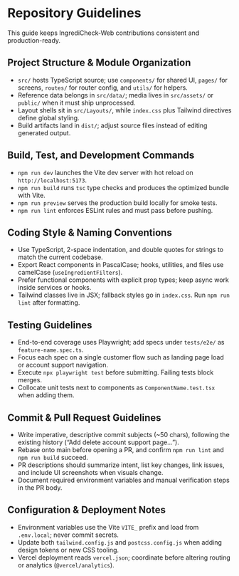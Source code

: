 # Repository Guidelines

This guide keeps IngrediCheck-Web contributions consistent and production-ready.

## Project Structure & Module Organization
- `src/` hosts TypeScript source; use `components/` for shared UI, `pages/` for screens, `routes/` for router config, and `utils/` for helpers.
- Reference data belongs in `src/data/`; media lives in `src/assets/` or `public/` when it must ship unprocessed.
- Layout shells sit in `src/Layouts/`, while `index.css` plus Tailwind directives define global styling.
- Build artifacts land in `dist/`; adjust source files instead of editing generated output.

## Build, Test, and Development Commands
- `npm run dev` launches the Vite dev server with hot reload on `http://localhost:5173`.
- `npm run build` runs `tsc` type checks and produces the optimized bundle with Vite.
- `npm run preview` serves the production build locally for smoke tests.
- `npm run lint` enforces ESLint rules and must pass before pushing.

## Coding Style & Naming Conventions
- Use TypeScript, 2-space indentation, and double quotes for strings to match the current codebase.
- Export React components in PascalCase; hooks, utilities, and files use camelCase (`useIngredientFilters`).
- Prefer functional components with explicit prop types; keep async work inside services or hooks.
- Tailwind classes live in JSX; fallback styles go in `index.css`. Run `npm run lint` after formatting.

## Testing Guidelines
- End-to-end coverage uses Playwright; add specs under `tests/e2e/` as `feature-name.spec.ts`.
- Focus each spec on a single customer flow such as landing page load or account support navigation.
- Execute `npx playwright test` before submitting. Failing tests block merges.
- Collocate unit tests next to components as `ComponentName.test.tsx` when adding them.

## Commit & Pull Request Guidelines
- Write imperative, descriptive commit subjects (~50 chars), following the existing history (“Add delete account support page…”).
- Rebase onto main before opening a PR, and confirm `npm run lint` and `npm run build` succeed.
- PR descriptions should summarize intent, list key changes, link issues, and include UI screenshots when visuals change.
- Document required environment variables and manual verification steps in the PR body.

## Configuration & Deployment Notes
- Environment variables use the Vite `VITE_` prefix and load from `.env.local`; never commit secrets.
- Update both `tailwind.config.js` and `postcss.config.js` when adding design tokens or new CSS tooling.
- Vercel deployment reads `vercel.json`; coordinate before altering routing or analytics (`@vercel/analytics`).
